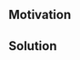 <!--
Thank you for your Pull Request. Please provide a description above and review
the requirements below.

Bug fixes and new features should include tests.

Contributors guide: https://github.com/tokio-rs/tokio/blob/master/CONTRIBUTING.md

The contributors guide includes instructions for running rustfmt and building the
documentation, which requires special commands beyond `cargo fmt` and `cargo doc`.
-->

## Motivation

<!--
Explain the context and why you're making that change. What is the problem
you're trying to solve? In some cases there is not a problem and this can be
thought of as being the motivation for your change.
-->

## Solution

<!--
Summarize the solution and provide any necessary context needed to understand
the code change.
-->
